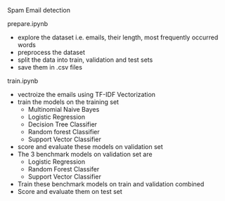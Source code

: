 Spam Email detection

prepare.ipynb 
- explore the dataset i.e. emails, their length, most frequently occurred words
- preprocess the dataset
- split the data into train, validation and test sets
- save them in .csv files

train.ipynb
- vectroize the emails using TF-IDF Vectorization
- train the models on the training set
    - Multinomial Naive Bayes
    - Logistic Regression
    - Decision Tree Classifier
    - Random forest Classifier
    - Support Vector Classifier
- score and evaluate these models on validation set
- The 3 benchmark models on validation set are
    - Logistic Regression
    - Random Forest Classifer
    - Support Vector Classifier
- Train these benchmark models on train and validation combined
- Score and evaluate them on test set
